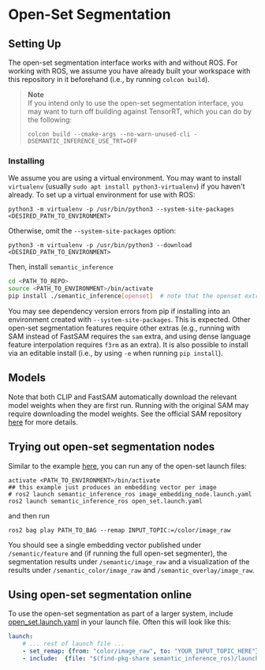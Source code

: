 # Open-Set Segmentation

## Setting Up

The open-set segmentation interface works with and without ROS. For working with ROS, we assume you have already built your workspace with this repository in it beforehand (i.e., by running `colcon build`).

> **Note </br>**
> If you intend only to use the open-set segmentation interface, you may want to turn off building against TensorRT, which you can do by the following:
> ```
> colcon build --cmake-args --no-warn-unused-cli -DSEMANTIC_INFERENCE_USE_TRT=OFF
> ```

### Installing

We assume you are using a virtual environment. You may want to install `virtualenv` (usually `sudo apt install python3-virtualenv`) if you haven't already.
To set up a virtual environment for use with ROS:
```
python3 -m virtualenv -p /usr/bin/python3 --system-site-packages <DESIRED_PATH_TO_ENVIRONMENT>
```
Otherwise, omit the ``--system-site-packages`` option:
```
python3 -m virtualenv -p /usr/bin/python3 --download <DESIRED_PATH_TO_ENVIRONMENT>
```

Then, install `semantic_inference`
```bash
cd <PATH_TO_REPO>
source <PATH_TO_ENVIRONMENT>/bin/activate
pip install ./semantic_inference[openset]  # note that the openset extra is required for open-set semantic segmentation
```
You may see dependency version errors from pip if installing into an environment created with `--system-site-packages`. This is expected.
Other open-set segmentation features require other extras (e.g., running with SAM instead of FastSAM requires the `sam` extra, and using dense language feature interpolation requires `f3rm` as an extra).
It is also possible to install via an editable install (i.e., by using `-e` when running `pip install`).

## Models

Note that both CLIP and FastSAM automatically download the relevant model weights when they are first run.
Running with the original SAM may require downloading the model weights. See the official SAM repository [here](https://github.com/facebookresearch/segment-anything) for more details.

## Trying out open-set segmentation nodes

Similar to the example [here](../README.md#using-closed-set-segmentation-online), you can run any of the open-set launch files:

```shell
activate <PATH_TO_ENVIRONMENT>/bin/activate
## this example just produces an embedding vector per image
# ros2 launch semantic_inference_ros image_embedding_node.launch.yaml
ros2 launch semantic_inference_ros open_set.launch.yaml
```
and then run
```shell
ros2 bag play PATH_TO_BAG --remap INPUT_TOPIC:=/color/image_raw
```

You should see a single embedding vector published under `/semantic/feature` and (if running the full open-set segmenter), the segmentation results under `/semantic/image_raw` and a visualization of the results under `/semantic_color/image_raw` and `/semantic_overlay/image_raw`.

## Using open-set segmentation online

To use the open-set segmentation as part of a larger system, include [open_set.launch.yaml](../semantic_inference_ros/launch/open_set.launch.yaml) in your launch file. Often this will look like this:
```yaml
launch:
    # ... rest of launch file ...
    - set_remap: {from: "color/image_raw", to: "YOUR_INPUT_TOPIC_HERE"}
    - include:  {file: "$(find-pkg-share semantic_inference_ros)/launch/opsen_set.launch.yaml"}
```
